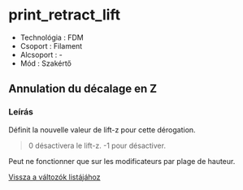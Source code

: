 # print\_retract\_lift

* Technológia : FDM
* Csoport : Filament
* Alcsoport : -
* Mód : Szakértő

## Annulation du décalage en Z

### Leírás

Définit la nouvelle valeur de lift-z pour cette dérogation.

> 0 désactivera le lift-z. -1 pour désactiver.

Peut ne fonctionner que sur les modificateurs par plage de hauteur.

[Vissza a változók listájához](variable_list.md)

